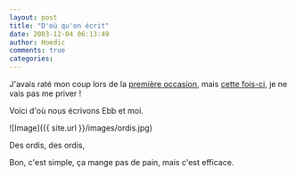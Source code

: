 ```yaml
---
layout: post
title: "D'où qu'on écrit"
date: 2003-12-04 06:13:49
author: Hoedic
comments: true
categories: 
---
```



J'avais raté mon coup lors de la [première occasion](http://www.martinepage.com/bloggersspot/bloggersspot_start.html), mais [cette fois-ci](http://carnets.ixmedia.com/magellan/archives/003336.html), je ne vais pas me priver !

Voici d'où nous écrivons Ebb et moi.

![Image]({{ site.url }}/images/ordis.jpg)
<div class="photoattrib">Des ordis, des ordis, </div>



Bon, c'est simple, ça mange pas de pain, mais c'est efficace.